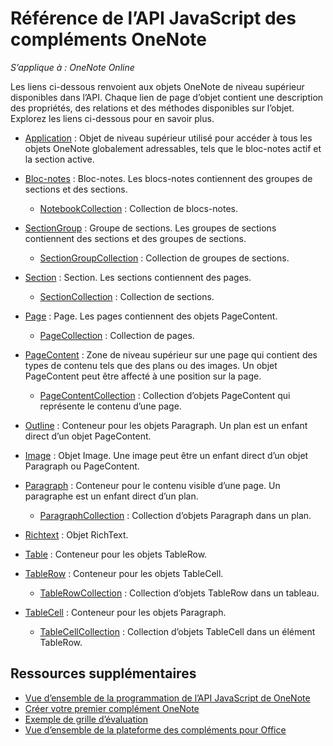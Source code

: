 # Référence de l’API JavaScript des compléments OneNote

*S’applique à : OneNote Online*

Les liens ci-dessous renvoient aux objets OneNote de niveau supérieur disponibles dans l’API. Chaque lien de page d’objet contient une description des propriétés, des relations et des méthodes disponibles sur l’objet. Explorez les liens ci-dessous pour en savoir plus. 
    
- [Application](application.md) : Objet de niveau supérieur utilisé pour accéder à tous les objets OneNote globalement adressables, tels que le bloc-notes actif et la section active.

- [Bloc-notes](notebook.md) : Bloc-notes. Les blocs-notes contiennent des groupes de sections et des sections.

   - [NotebookCollection](notebookcollection.md) : Collection de blocs-notes.

- [SectionGroup](sectiongroup.md) : Groupe de sections. Les groupes de sections contiennent des sections et des groupes de sections.

   - [SectionGroupCollection](sectiongroupcollection.md) : Collection de groupes de sections.

- [Section](section.md) : Section. Les sections contiennent des pages.

   - [SectionCollection](sectioncollection.md) : Collection de sections.

- [Page](page.md) : Page. Les pages contiennent des objets PageContent.

   - [PageCollection](pagecollection.md) : Collection de pages.

- [PageContent](pagecontent.md) : Zone de niveau supérieur sur une page qui contient des types de contenu tels que des plans ou des images. Un objet PageContent peut être affecté à une position sur la page.

   - [PageContentCollection](pagecontentcollection.md) : Collection d’objets PageContent qui représente le contenu d’une page.

- [Outline](outline.md) : Conteneur pour les objets Paragraph. Un plan est un enfant direct d’un objet PageContent.

- [Image](image.md) : Objet Image. Une image peut être un enfant direct d’un objet Paragraph ou PageContent.

- [Paragraph](paragraph.md) : Conteneur pour le contenu visible d’une page. Un paragraphe est un enfant direct d’un plan.

  - [ParagraphCollection](paragraphcollection.md) : Collection d’objets Paragraph dans un plan.

- [Richtext](richtext.md) : Objet RichText.

- [Table](table.md) : Conteneur pour les objets TableRow.

- [TableRow](tablerow.md) : Conteneur pour les objets TableCell.

  - [TableRowCollection](tablerowcollection.md) : Collection d’objets TableRow dans un tableau.
 
- [TableCell](tablecell.md) : Conteneur pour les objets Paragraph.

  - [TableCellCollection](tablecellcollection.md) : Collection d’objets TableCell dans un élément TableRow.
        
## Ressources supplémentaires

- [Vue d’ensemble de la programmation de l’API JavaScript de OneNote](../../docs/onenote/onenote-add-ins-programming-overview.md)
- [Créer votre premier complément OneNote](../../docs/onenote/onenote-add-ins-getting-started.md)
- [Exemple de grille d’évaluation](https://github.com/OfficeDev/OneNote-Add-in-Rubric-Grader-Preview)
- [Vue d’ensemble de la plateforme des compléments pour Office](https://dev.office.com/docs/add-ins/overview/office-add-ins)
